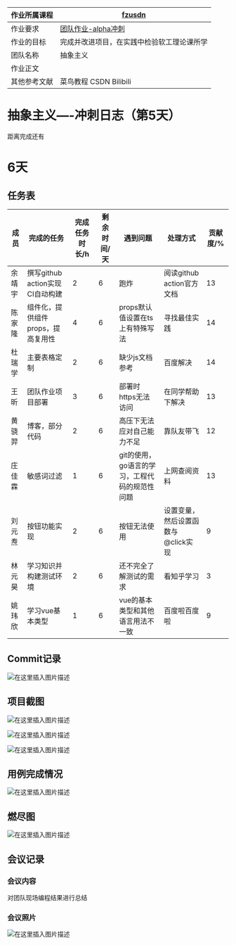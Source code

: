 | 作业所属课程 | [fzusdn](https://bbs.csdn.net/forums/fzusdn) |
| ------ | ------ |
| 作业要求 | [团队作业-alpha冲刺](https://bbs.csdn.net/topics/609085527) |
| 作业的目标 | 完成并改进项目，在实践中检验软工理论课所学 |
| 团队名称 | 抽象主义 |
| 作业正文 |  |
| 其他参考文献 | 菜鸟教程 CSDN Bilibili |

# 抽象主义—-冲刺日志（第5天）

距离完成还有<h1>6天</h1>

## 任务表

| 成员   | 完成的任务                   | 完成任务时长/h | 剩余时间/天 | 遇到问题                      | 处理方式                 |  贡献度/% |  
|------|-------------------------|--------|------|---------------------------|----------------------|---|
| 余靖宇  | 撰写github action实现CI自动构建 | 2      | 6    | 跑炸                        | 阅读github action官方文档  |  13 |   |   |   |
| 陈家隆  | 组件化，提供组件props，提高复用性     | 4      | 6    | props默认值设置在ts上有特殊写法       | 寻找最佳实践               |  14 |   |   |   |
| 杜瑞学  | 主要表格定制                  | 2      | 6    | 缺少js文档参考                  | 百度解决                 |  14 |   |   |   |
| 王昕   | 团队作业项目部署                | 3      | 6    | 部署时https无法访问              | 在同学帮助下解决             |  13 |   |   |   |
| 黄骁羿  | 博客，部分代码                 | 2      | 6    | 高压下无法应对自己能力不足             | 靠队友带飞                | 12  |   |   |   |
| 庄佳霖  | 敏感词过滤                   | 1      | 6    | git的使用，go语言的学习，工程代码的规范性问题 | 上网查阅资料               |  13 |   |   |   |
| 刘元焘  | 按钮功能实现                  | 2      | 6    | 按钮无法使用                    | 设置变量，然后设置函数与@click实现 |  9 |   |   |   |
| 林元 昊 | 学习知识并构建测试环境             | 2      | 6    | 还不完全了解测试的需求               | 看知乎学习                |  3 |   |   |   |
| 姚玮欣 | 学习vue基本类型 | 1 | 6 | vue的基本类型和其他语言用法不一致 | 百度啦百度啦 | 9



## Commit记录
![在这里插入图片描述](https://img-blog.csdnimg.cn/6d4cbf7d27b44364a6e53970120372fb.png#pic_center)

## 项目截图
![在这里插入图片描述](https://img-blog.csdnimg.cn/cece95db993747f9ac95d560f08f7506.png#pic_center)

![在这里插入图片描述](https://img-blog.csdnimg.cn/bdeb0b5c9569491d96408cd0f26b547c.png#pic_center)

![在这里插入图片描述](https://img-blog.csdnimg.cn/bd9392808da14fcbbe775a3713b84191.png#pic_center)
## 用例完成情况
![在这里插入图片描述](https://img-blog.csdnimg.cn/8a5b5a65e2a0421b8e4db60afdc6be4a.png#pic_center)
## 燃尽图
![在这里插入图片描述](https://img-blog.csdnimg.cn/9d6587da4b1b4c1c99a80b6e597545b6.png#pic_center)

## 会议记录
### 会议内容
对团队现场编程结果进行总结
### 会议照片
![在这里插入图片描述](https://img-blog.csdnimg.cn/1fefe6a99ac94828aa7a4e3f12772340.jpeg#pic_center)